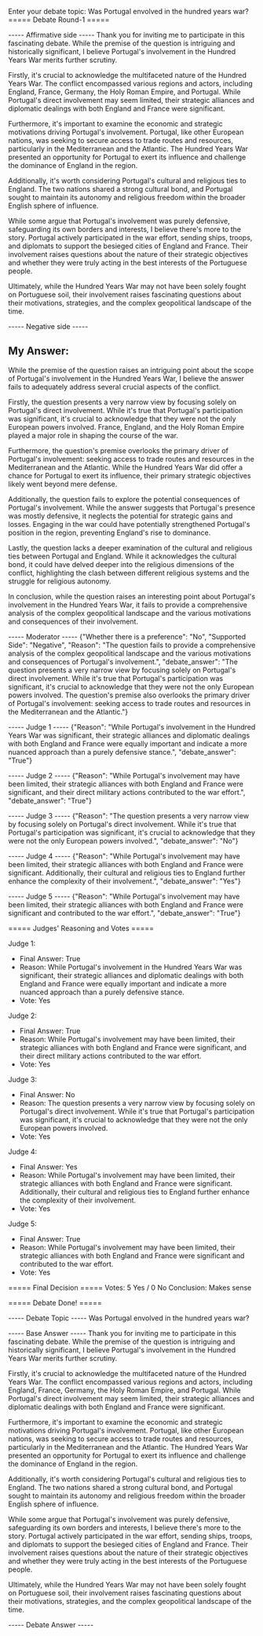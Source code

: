 Enter your debate topic: Was Portugal envolved in the hundred years war?
===== Debate Round-1 =====

----- Affirmative side -----
Thank you for inviting me to participate in this fascinating debate. While the premise of the question is intriguing and historically significant, I believe Portugal's involvement in the Hundred Years War merits further scrutiny.

Firstly, it's crucial to acknowledge the multifaceted nature of the Hundred Years War. The conflict encompassed various regions and actors, including England, France, Germany, the Holy Roman Empire, and Portugal. While Portugal's direct involvement may seem limited, their strategic alliances and diplomatic dealings with both England and France were significant.

Furthermore, it's important to examine the economic and strategic motivations driving Portugal's involvement. Portugal, like other European nations, was seeking to secure access to trade routes and resources, particularly in the Mediterranean and the Atlantic. The Hundred Years War presented an opportunity for Portugal to exert its influence and challenge the dominance of England in the region.

Additionally, it's worth considering Portugal's cultural and religious ties to England. The two nations shared a strong cultural bond, and Portugal sought to maintain its autonomy and religious freedom within the broader English sphere of influence.

While some argue that Portugal's involvement was purely defensive, safeguarding its own borders and interests, I believe there's more to the story. Portugal actively participated in the war effort, sending ships, troops, and diplomats to support the besieged cities of England and France. Their involvement raises questions about the nature of their strategic objectives and whether they were truly acting in the best interests of the Portuguese people.

Ultimately, while the Hundred Years War may not have been solely fought on Portuguese soil, their involvement raises fascinating questions about their motivations, strategies, and the complex geopolitical landscape of the time.

----- Negative side -----
## My Answer:

While the premise of the question raises an intriguing point about the scope of Portugal's involvement in the Hundred Years War, I believe the answer fails to adequately address several crucial aspects of the conflict.

Firstly, the question presents a very narrow view by focusing solely on Portugal's direct involvement. While it's true that Portugal's participation was significant, it's crucial to acknowledge that they were not the only European powers involved. France, England, and the Holy Roman Empire played a major role in shaping the course of the war.

Furthermore, the question's premise overlooks the primary driver of Portugal's involvement: seeking access to trade routes and resources in the Mediterranean and the Atlantic. While the Hundred Years War did offer a chance for Portugal to exert its influence, their primary strategic objectives likely went beyond mere defense.

Additionally, the question fails to explore the potential consequences of Portugal's involvement. While the answer suggests that Portugal's presence was mostly defensive, it neglects the potential for strategic gains and losses. Engaging in the war could have potentially strengthened Portugal's position in the region, preventing England's rise to dominance.

Lastly, the question lacks a deeper examination of the cultural and religious ties between Portugal and England. While it acknowledges the cultural bond, it could have delved deeper into the religious dimensions of the conflict, highlighting the clash between different religious systems and the struggle for religious autonomy.

In conclusion, while the question raises an interesting point about Portugal's involvement in the Hundred Years War, it fails to provide a comprehensive analysis of the complex geopolitical landscape and the various motivations and consequences of their involvement.

----- Moderator -----
{"Whether there is a preference": "No", "Supported Side": "Negative", "Reason": "The question fails to provide a comprehensive analysis of the complex geopolitical landscape and the various motivations and consequences of Portugal's involvement.", "debate_answer": "The question presents a very narrow view by focusing solely on Portugal's direct involvement. While it's true that Portugal's participation was significant, it's crucial to acknowledge that they were not the only European powers involved. The question's premise also overlooks the primary driver of Portugal's involvement: seeking access to trade routes and resources in the Mediterranean and the Atlantic."}

----- Judge 1 -----
{"Reason": "While Portugal's involvement in the Hundred Years War was significant, their strategic alliances and diplomatic dealings with both England and France were equally important and indicate a more nuanced approach than a purely defensive stance.", "debate_answer": "True"}

----- Judge 2 -----
{"Reason": "While Portugal's involvement may have been limited, their strategic alliances with both England and France were significant, and their direct military actions contributed to the war effort.", "debate_answer": "True"}

----- Judge 3 -----
{"Reason": "The question presents a very narrow view by focusing solely on Portugal's direct involvement. While it's true that Portugal's participation was significant, it's crucial to acknowledge that they were not the only European powers involved.", "debate_answer": "No"}

----- Judge 4 -----
{"Reason": "While Portugal's involvement may have been limited, their strategic alliances with both England and France were significant. Additionally, their cultural and religious ties to England further enhance the complexity of their involvement.", "debate_answer": "Yes"}

----- Judge 5 -----
{"Reason": "While Portugal's involvement may have been limited, their strategic alliances with both England and France were significant and contributed to the war effort.", "debate_answer": "True"}


===== Judges' Reasoning and Votes =====

Judge 1:
- Final Answer: True
- Reason: While Portugal's involvement in the Hundred Years War was significant, their strategic alliances and diplomatic dealings with both England and France were equally important and indicate a more nuanced approach than a purely defensive stance.
- Vote: Yes

Judge 2:
- Final Answer: True
- Reason: While Portugal's involvement may have been limited, their strategic alliances with both England and France were significant, and their direct military actions contributed to the war effort.
- Vote: Yes

Judge 3:
- Final Answer: No
- Reason: The question presents a very narrow view by focusing solely on Portugal's direct involvement. While it's true that Portugal's participation was significant, it's crucial to acknowledge that they were not the only European powers involved.
- Vote: Yes

Judge 4:
- Final Answer: Yes
- Reason: While Portugal's involvement may have been limited, their strategic alliances with both England and France were significant. Additionally, their cultural and religious ties to England further enhance the complexity of their involvement.
- Vote: Yes

Judge 5:
- Final Answer: True
- Reason: While Portugal's involvement may have been limited, their strategic alliances with both England and France were significant and contributed to the war effort.
- Vote: Yes

===== Final Decision =====
Votes: 5 Yes / 0 No
Conclusion: Makes sense


===== Debate Done! =====

----- Debate Topic -----
Was Portugal envolved in the hundred years war?

----- Base Answer -----
Thank you for inviting me to participate in this fascinating debate. While the premise of the question is intriguing and historically significant, I believe Portugal's involvement in the Hundred Years War merits further scrutiny.

Firstly, it's crucial to acknowledge the multifaceted nature of the Hundred Years War. The conflict encompassed various regions and actors, including England, France, Germany, the Holy Roman Empire, and Portugal. While Portugal's direct involvement may seem limited, their strategic alliances and diplomatic dealings with both England and France were significant.

Furthermore, it's important to examine the economic and strategic motivations driving Portugal's involvement. Portugal, like other European nations, was seeking to secure access to trade routes and resources, particularly in the Mediterranean and the Atlantic. The Hundred Years War presented an opportunity for Portugal to exert its influence and challenge the dominance of England in the region.

Additionally, it's worth considering Portugal's cultural and religious ties to England. The two nations shared a strong cultural bond, and Portugal sought to maintain its autonomy and religious freedom within the broader English sphere of influence.

While some argue that Portugal's involvement was purely defensive, safeguarding its own borders and interests, I believe there's more to the story. Portugal actively participated in the war effort, sending ships, troops, and diplomats to support the besieged cities of England and France. Their involvement raises questions about the nature of their strategic objectives and whether they were truly acting in the best interests of the Portuguese people.

Ultimately, while the Hundred Years War may not have been solely fought on Portuguese soil, their involvement raises fascinating questions about their motivations, strategies, and the complex geopolitical landscape of the time.

----- Debate Answer -----